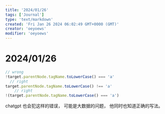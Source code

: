 ```yaml
---
title: '2024/01/26'
tags: ['Journal']
type: 'text/markdown'
created: 'Fri Jan 26 2024 06:02:49 GMT+0000 (GMT)'
creator: 'oeyoews'
modifier: 'oeyoews'
---
```


# 2024/01/26

```js
// wrong
!target.parentNode.tagName.toLowerCase() === 'a'
  // right
target.parentNode.tagName.toLowerCase() !== 'a'
	// right
!(target.parentNode.tagName.toLowerCase() === 'a')
```

chatgpt 也会犯这样的错误， 可能是大数据的问题， 他同时也知道正确的写法。
